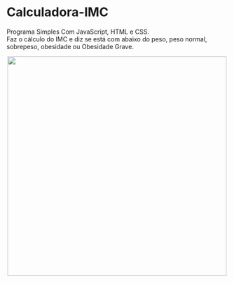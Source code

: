 # Calculadora-IMC
 Programa Simples Com JavaScript, HTML e CSS. <br>
 Faz o cálculo do IMC e diz se está com abaixo do peso, peso normal, sobrepeso, obesidade ou Obesidade Grave.<br>
 <div align="center">
<img src="https://user-images.githubusercontent.com/86475008/175955670-34559714-8bbf-4dff-bf60-7fa00106527e.jpg"/ width="500px">
<div>
 

